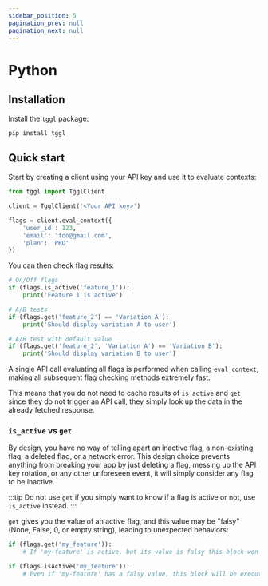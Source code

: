 ```yaml
---
sidebar_position: 5
pagination_prev: null
pagination_next: null
---
```


# Python
## Installation
Install the `tggl` package:
```
pip install tggl
```

## Quick start

Start by creating a client using your API key and use it to evaluate contexts:

```python
from tggl import TgglClient

client = TgglClient('<Your API key>')

flags = client.eval_context({
    'user_id': 123,
    'email': 'foo@gmail.com',
    'plan': 'PRO'
})
```

You can then check flag results:
```python
# On/Off flags
if (flags.is_active('feature_1')):
    print('Feature 1 is active')

# A/B tests
if (flags.get('feature_2') == 'Variation A'):
    print('Should display variation A to user')

# A/B test with default value
if (flags.get('feature_2', 'Variation A') == 'Variation B'):
    print('Should display variation B to user')
```

A single API call evaluating all flags is performed when calling
`eval_context`,
making all subsequent flag checking methods extremely fast.

This means that you do not need to cache results of `is_active` and `get` since
they do not trigger an API call, they simply look up the data in the already fetched response.

### `is_active` vs `get`

By design, you have no way of telling apart an inactive flag, a non-existing flag, a deleted flag, or a network error. 
This design choice prevents anything from breaking your
app by just deleting a flag, messing up the API key rotation, or any other unforeseen event, it will simply consider any flag to be inactive.

:::tip
Do not use `get` if you simply want to know if a flag is active or not, use `is_active` instead.
:::

`get` gives you the value of an active flag, and this value may be "falsy" (None, False, 0, or empty string), leading to unexpected behaviors:

```python
if (flags.get('my_feature')):
    # If 'my-feature' is active, but its value is falsy this block won't be executed

if (flags.isActive('my_feature')):
    # Even if 'my-feature' has a falsy value, this block will be executed
```
